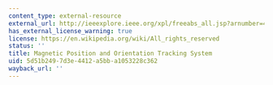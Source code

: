 ```yaml
---
content_type: external-resource
external_url: http://ieeexplore.ieee.org/xpl/freeabs_all.jsp?arnumber=4102227
has_external_license_warning: true
license: https://en.wikipedia.org/wiki/All_rights_reserved
status: ''
title: Magnetic Position and Orientation Tracking System
uid: 5d51b249-7d3e-4412-a5bb-a1053228c362
wayback_url: ''
---
```

